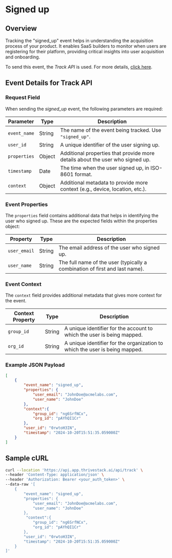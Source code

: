 # Signed up

## Overview

Tracking the "signed_up" event helps in understanding the acquisition process of your product. It enables SaaS builders to monitor when users are registering for their platform, providing critical insights into user acquisition and onboarding.

To send this event, the _Track API_ is used. For more details, [click here](/getting-started/analyze/instrumentation/events/event-tracking).


## Event Details for Track API

### Request Field

When sending the _signed_up_ event, the following parameters are required:

| Parameter   | Type   | Description                                                                                     |
|-------------|--------|-------------------------------------------------------------------------------------------------|
| `event_name`  | String | The name of the event being tracked. Use `"signed_up"`.                                           |
|` user_id `    | String | A unique identifier of the user signing up.                                                      |
| `properties`  | Object | Additional properties that provide more details about the user who signed up.                    |
| `timestamp`   | Date   | The time when the user signed up, in ISO-8601 format.                                            |
| `context` | Object | Additional metadata to provide more context (e.g., device, location, etc.).                 |

### Event Properties
The `properties` field contains additional data that helps in identifying the user who signed up. These are the expected fields within the properties object:

| Property      | Type   | Description                                                |
|---------------|--------|------------------------------------------------------------|
| `user_email`         | String | The email address of the user who signed up.                |
| `user_name`          | String | The full name of the user (typically a combination of first and last name). |

### Event Context

The `context` field provides additional metadata that gives more context for the event.

| Context Property   | Type   | Description                                                               |
|--------------------|--------|---------------------------------------------------------------------------|
| `group_id`           | String | A unique identifier for the account to which the user is being mapped.     |
| `org_id`           | String | A unique identifier for the organization to which the user is being mapped.     |

### Example JSON Payload

```json
[
    {
        "event_name": "signed_up",
        "properties": {
            "user_email": "JohnDoe@acmelabs.com",
            "user_name": "JohnDoe"
        },
        "context":{
            "group_id": "ng6SrfNCx",
			"org_id": "pAYhQI1Cr"
        },
        "user_id": "0rwtoH3IN",
        "timestamp": "2024-10-20T15:51:35.059000Z"
    }
]
```



## Sample cURL

```bash
curl --location 'https://api.app.thrivestack.ai/api/track' \
--header 'Content-Type: application/json' \
--header 'Authorization: Bearer <your_auth_token>' \
--data-raw '[
    {
        "event_name": "signed_up",
        "properties": {
            "user_email": "JohnDoe@acmelabs.com",
            "user_name": "JohnDoe"
        },
         "context":{
            "group_id": "ng6SrfNCx",
			"org_id": "pAYhQI1Cr"
        },
        "user_id": "0rwtoH3IN",
        "timestamp": "2024-10-20T15:51:35.059000Z"
    }
]'
```
